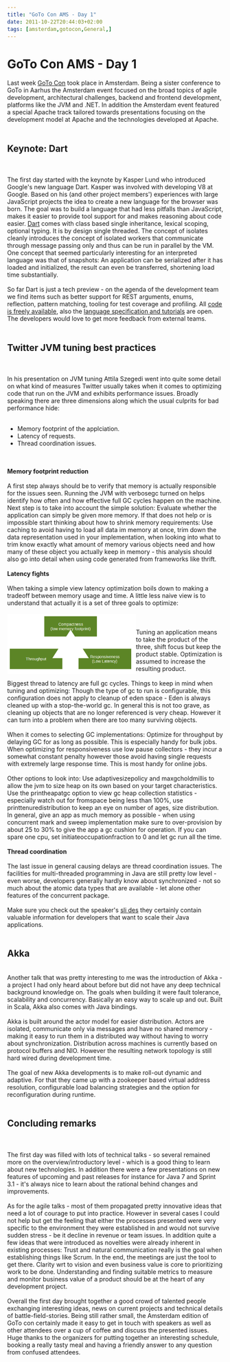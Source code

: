 ```yaml
---
title: "GoTo Con AMS - Day 1"
date: 2011-10-22T20:44:03+02:00
tags: [amsterdam,gotocon,General,]
---
```


# GoTo Con AMS - Day 1


Last week <a href="http://gotocon.com/amsterdam-2011/">GoTo Con</a> took place in Amsterdam. Being a sister conference 
to GoTo in Aarhus the Amsterdam event focused on the broad topics of agile development, architectural challenges, 
backend and frontend development, platforms like the JVM and .NET. In addition the Amsterdam event featured a special 
Apache track tailored towards presentations focusing on the development model at Apache and the technologies developed 
at Apache.<br><br><h2>Keynote: Dart</h2><br><br>The first day started with the keynote by Kasper Lund who introduced 
Google's new language Dart. Kasper was involved with developing V8 at Google. Based on his (and other project members') 
experiences with large JavaScript projects the idea to create a new language for the browser was born. The goal was to 
build a language that had less pitfalls than JavaScript, makes it easier to provide tool support for and makes 
reasoning about code easier. <a href="http://try.dartlang.org">Dart</a> comes with class based single inheritance, 
lexical scoping, optional typing. It is by design single threaded. The concept of isolates cleanly introduces the 
concept of isolated workers that communicate through message passing only and thus can be run in parallel by the VM. 
One concept that seemed particularly interesting for an interpreted language was that of snapshots: An application can 
be serialized after it has loaded and initialized, the result can even be transferred, shortening load time 
substantially.<br><br>So far Dart is just a tech preview - on the agenda of the development team we find items such as 
better support for REST arguments, enums, reflection, pattern matching, tooling for test coverage and profiling. All <a 
href="http://dart.googlecode.com">code is freely available</a>, also the <a href="http://dartlang.org">language 
specification and tutorials</a> are open. The developers would love to get more feedback from external 
teams.<br><br><h2>Twitter JVM tuning best practices</h2><br><br>In his presentation on JVM tuning Attila Szegedi went 
into quite some detail on what kind of measures Twitter usually takes when it comes to optimizing code that run on the 
JVM and exhibits performance issues. Broadly speaking there are three dimensions along which the usual culprits for bad 
performance hide: <br><ul><br><li>Memory footprint of the applciation.<br><li>Latency of requests.<br><li>Thread 
coordination issues.<br></ul><br><br><b>Memory footprint reduction</b><br><br>A first step always should be to verify 
that memory is actually responsible for the issues seen. Running the JVM with verbosegc turned on helps identify how 
often and how effective full GC cycles happen on the machine. Next step is to take into account the simple solution: 
Evaluate whether the application can simply be given more memory. If that does not help or is impossible start thinking 
about how to shrink memory requirements: Use caching to avoid having to load all data im memory at once, trim down the 
data representation used in your implementation, when looking into what to trim know exactly what amount of memory 
various objects need and how many of these object you actually keep in memory - this analysis should also go into 
detail when using code generated from frameworks like thrift. <br><br><b>Latency fights</b><br><br>When taking a simple 
view latency optimization boils down to making a tradeoff between memory usage and time. A little less naive view is to 
understand that actually it is a set of three goals to optimize:<br><br><img 
src="/triangle_goto_11.png" width="300" style="float:left"/><br><br>Tuning an 
application means to take the product of the three, shift focus but keep the product stable. Optimization is assumed to 
increase the resulting product.<br><br>Biggest thread to latency are full gc cycles. Things to keep in mind when tuning 
and optimizing: Though the type of gc to run is configurable, this configuration does not apply to cleanup of eden 
space - Eden is always cleaned up with a stop-the-world gc. In general this is not too grave, as cleaning up objects 
that are no longer referenced is very cheap. However it can turn into a problem when there are too many surviving 
objects.<br><br>When it comes to selecting GC implementations: Optimize for throughput by delaying GC for as long as 
possible. This is especially handy for bulk jobs. When optimizing for responsiveness use low pause collectors - they 
incur a somewhat constant penalty however those avoid having single requests with extremely large response time. This 
is most handy for online jobs.<br><br>Other options to look into: Use adaptivesizepolicy and maxgcholdmillis to allow 
the jvm to size heap on its own based on your target characteristics. Use the printheapatgc option to view gc heap 
collection statistics - especially watch out for fromspace being less than 100%, use printtenuredistribution to keep an 
eye on number of ages, size distribution. In general, give an app as much memory as possible - when using concurrent 
mark and sweep implementation make sure to over-provision by about 25 to 30% to give the app a gc cushion for 
operation. If you can spare one cpu, set initiateoccupationfraction to 0 and let gc run all the time.<br><br><b>Thread 
coordination</b><br><br>The last issue in general causing delays are thread coordination issues. The facilities for 
multi-threaded programming in Java are still pretty low level - even worse, developers generally hardly know about 
synchronized - not so much about the atomic data types that are available - let alone other features of the concurrent 
package.<br><br>Make sure you check out the speaker's <a 
href="http://gotocon.com/dl/goto-amsterdam-2011/slides/AttilaSzegedi_JVMPerformanceOptimizationsAtTwittersScale.pdf">sli
des</a> they certainly contain valuable information for developers that want to scale their Java 
applications.<br><br><h2>Akka</h2><br>Another talk that was pretty interesting to me was the introduction of Akka - a 
project I had only heard about before but did not have any deep technical background knowledge on. The goals when 
building it were fault tolerance, scalability and concurrency. Basically an easy way to scale up and out. Built in 
Scala, Akka also comes with Java bindings.<br><br>Akka is built around the actor model for easier distribution. Actors 
are isolated, communicate only via messages and have no shared memory - making it easy to run them in a distributed way 
without having to worry about synchronization. Distribution across machines is currently based on protocol buffers and 
NIO. However the resulting network topology is still hard wired during development time.<br><br>The goal of new Akka 
developments is to make roll-out dynamic and adaptive. For that they came up with a zookeeper based virtual address 
resolution, configurable load balancing strategies and the option for reconfiguration during 
runtime.<br><br><h2>Concluding remarks</h2><br><br>The first day was filled with lots of technical talks - so several 
remained more on the overview/introductory level - which is a good thing to learn about new technologies. In addition 
there were a few presentations on new features of upcoming and past releases for instance for Java 7 and Sprint 3.1 - 
it's always nice to learn about the rational behind changes and improvements.<br><br>As for the agile talks - most of 
them propagated pretty innovative ideas that need a lot of courage to put into practice. However in several cases I 
could not help but get the feeling that either the processes presented were very specific to the environment they were 
established in and would not survive sudden stress - be it decline in revenue or team issues. In addition quite a few 
ideas that were introduced as novelties were already inherent in existing processes: Trust and natural communication 
really is the goal when establishing things like Scrum. In the end, the meetings are just the tool to get there. 
Clarity wrt to vision and even business value is core to prioritizing work to be done. Understanding and finding 
suitable metrics to measure and monitor business value of a product should be at the heart of any development 
project.<br><br>Overall the first day brought together a good crowd of talented people exchanging interesting ideas, 
news on current projects and technical details of battle-field-stories. Being still rather small, the Amsterdam edition 
of GoTo con certainly made it easy to get in touch with speakers as well as other attendees over a cup of coffee and 
discuss the presented issues. Huge thanks to the organizers for putting together an interesting schedule, booking a 
really tasty meal and having a friendly answer to any question from confused attendees.
